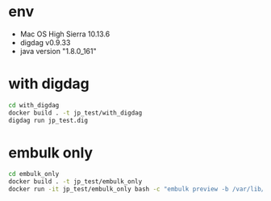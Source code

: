 # env

- Mac OS High Sierra 10.13.6
- digdag v0.9.33
- java version "1.8.0_161"

# with digdag
```bash
cd with_digdag
docker build . -t jp_test/with_digdag
digdag run jp_test.dig
```

# embulk only
```bash
cd embulk_only
docker build . -t jp_test/embulk_only
docker run -it jp_test/embulk_only bash -c "embulk preview -b /var/lib/embulk jp_test.yml.liquid"
```